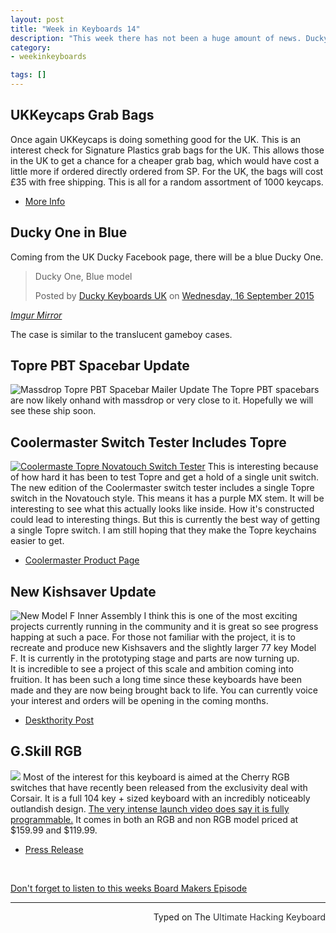 ```yaml
---
layout: post
title: "Week in Keyboards 14"
description: "This week there has not been a huge amount of news. Ducky is making a blue keyboard."
category: 
- weekinkeyboards

tags: []
---
```


## UKKeycaps Grab Bags
Once again UKKeycaps is doing something good for the UK. This is an interest check for Signature Plastics grab bags for the UK. This allows those in the UK to get a chance for a cheaper grab bag, which would have cost a little more if ordered directly ordered from SP. For the UK, the bags will cost £35 with free shipping. This is all for a random assortment of 1000 keycaps.

* [More Info](https://redd.it/3lg1nb)

## Ducky One in Blue
Coming from the UK Ducky Facebook page, there will be a blue Ducky One.

<div id="fb-root"></div><script>(function(d, s, id) {  var js, fjs = d.getElementsByTagName(s)[0];  if (d.getElementById(id)) return;  js = d.createElement(s); js.id = id;  js.src = "//connect.facebook.net/en_GB/sdk.js#xfbml=1&version=v2.3";  fjs.parentNode.insertBefore(js, fjs);}(document, 'script', 'facebook-jssdk'));</script><div class="fb-post" data-href="https://www.facebook.com/DuckyKeyboardsUk/posts/549898765157620" data-width="500"><div class="fb-xfbml-parse-ignore"><blockquote cite="https://www.facebook.com/DuckyKeyboardsUk/posts/549898765157620"><p>Ducky One, Blue model</p>Posted by <a href="https://www.facebook.com/DuckyKeyboardsUk">Ducky Keyboards UK</a> on&nbsp;<a href="https://www.facebook.com/DuckyKeyboardsUk/posts/549898765157620">Wednesday, 16 September 2015</a></blockquote></div></div>


*[Imgur Mirror](https://i.imgur.com/65uR0zy.png)*

The case is similar to the translucent gameboy cases.

## Topre PBT Spacebar Update
![Massdrop Topre PBT Spacebar Mailer Update](https://i.imgur.com/UiyVtfd.png)
The Topre PBT spacebars are now likely onhand with massdrop or very close to it. Hopefully we will see these ship soon.
## Coolermaster Switch Tester Includes Topre
[![Coolermaste Topre Novatouch Switch Tester](https://i.imgur.com/qE7I3V1.jpg)](https://www.cmstore.eu/peripherals/keyboards/mechanical-key-switch-tester-free-shipping/)
This is interesting because of how hard it has been to test Topre and get a hold of a single unit switch. The new edition of the Coolermaster switch tester includes a single Topre switch in the Novatouch style. This means it has a purple MX stem. It will be interesting to see what this actually looks like inside. How it's constructed could lead to interesting things. But this is currently the best way of getting a single Topre switch. I am still hoping that they make the Topre keychains easier to get. 

* [Coolermaster Product Page](https://www.cmstore.eu/peripherals/keyboards/mechanical-key-switch-tester-free-shipping/)

## New Kishsaver Update
![New Model F Inner Assembly](https://i.imgur.com/3ktJzut.jpg)
I think this is one of the most exciting projects currently running in the community and it is great so see progress happing at such a pace. For those not familiar with the project, it is to recreate and produce new Kishsavers and the slightly larger 77 key Model F. It is currently in the prototyping stage and parts are now turning up.  
It is incredible to see a project of this scale and ambition coming into fruition. It has been such a long time since these keyboards have been made and they are now being brought back to life. You can currently voice your interest and orders will be opening in the coming months. 

* [Deskthority Post](https://deskthority.net/group-buys-f50/brand-new-f62-kishsaver-f77-industrial-model-f-s-made-this-year-t11046-420.html#p254560)
 
## G.Skill RGB 
![](https://i.imgur.com/GRIelaA.png)
Most of the interest for this keyboard is aimed at the Cherry RGB switches that have recently been released from the exclusivity deal with Corsair. It is a full 104 key + sized keyboard with an incredibly noticeably outlandish design. [The very intense launch video does say it is fully programmable.](https://youtu.be/FPRzFJ1twEw) It comes in both an RGB and non RGB model priced at $159.99 and $119.99.

* [Press Release](https://www.gskill.com/en/press/view/g-skill-announces-availability-of-new-cherry-rgb-mx-mechanical-gaming-keyboards)
 
<br>

[Don't forget to listen to this weeks Board Makers Episode](https://soundcloud.com/board-makers/episode-14)


---------------------------------
 <p style="text-align: right">Typed on The <font color="#2C2E30">Ultimate Hacking Keyboard</font></p>
